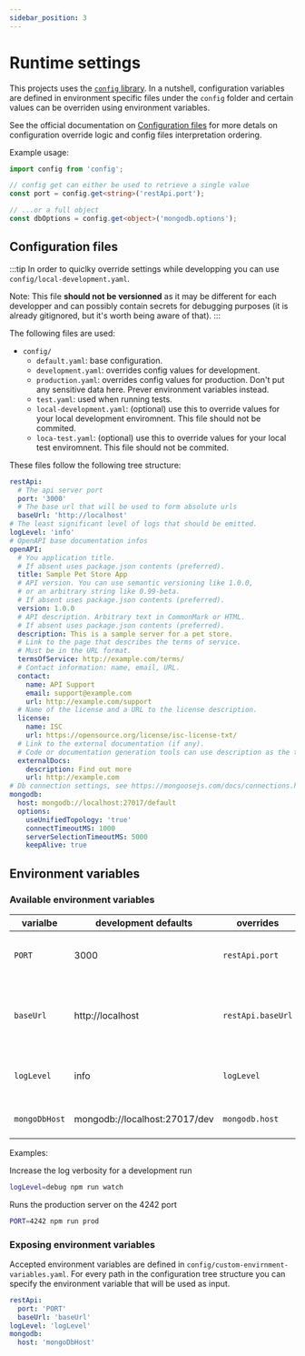 ```yaml
---
sidebar_position: 3
---
```


# Runtime settings

This projects uses the [`config` library](https://www.npmjs.com/package/config). In a nutshell, configuration variables are defined in environment specific files under the `config` folder and certain values can be overriden using environment variables.

See the official documentation on [Configuration files](https://github.com/node-config/node-config/wiki/Configuration-Files) for more detals on configuration override logic and config files interpretation ordering.

Example usage:

```ts title="somecode.ts"
import config from 'config';

// config get can either be used to retrieve a single value
const port = config.get<string>('restApi.port');

// ...or a full object
const dbOptions = config.get<object>('mongodb.options');
```

## Configuration files

:::tip
In order to quiclky override settings while developping you can use `config/local-development.yaml`. 

Note: This file **should not be versionned** as it may be different for each developper and can possibly contain secrets for debugging purposes (it is already gitignored, but it's worth being aware of that).
:::

The following files are used:

- `config/`
  - `default.yaml`: base configuration.
  - `development.yaml`: overrides config values for development.
  - `production.yaml`: overrides config values for production. Don't put any sensitive data here. Prever environment variables instead.
  - `test.yaml`: used when running tests.
  - `local-development.yaml`: (optional) use this to override values for your local development enviromnent. This file should not be commited.
  - `loca-test.yaml`: (optional) use this to override values for your local test enviromnent. This file should not be commited.

These files follow the following tree structure:

```yaml title="config/default.yaml"
restApi:
  # The api server port
  port: '3000'
  # The base url that will be used to form absolute urls
  baseUrl: 'http://localhost'
# The least significant level of logs that should be emitted.
logLevel: 'info'
# OpenAPI base documentation infos
openAPI:
  # You application title.
  # If absent uses package.json contents (preferred).
  title: Sample Pet Store App
  # API version. You can use semantic versioning like 1.0.0, 
  # or an arbitrary string like 0.99-beta.
  # If absent uses package.json contents (preferred).
  version: 1.0.0 
  # API description. Arbitrary text in CommonMark or HTML.
  # If absent uses package.json contents (preferred).
  description: This is a sample server for a pet store.
  # Link to the page that describes the terms of service.
  # Must be in the URL format.
  termsOfService: http://example.com/terms/
  # Contact information: name, email, URL.
  contact:
    name: API Support
    email: support@example.com
    url: http://example.com/support
  # Name of the license and a URL to the license description.
  license:
    name: ISC
    url: https://opensource.org/license/isc-license-txt/
  # Link to the external documentation (if any).
  # Code or documentation generation tools can use description as the text of the link. 
  externalDocs:
    description: Find out more
    url: http://example.com
# Db connection settings, see https://mongoosejs.com/docs/connections.html#options for more details.
mongodb:
  host: mongodb://localhost:27017/default
  options:
    useUnifiedTopology: 'true'
    connectTimeoutMS: 1000
    serverSelectionTimeoutMS: 5000
    keepAlive: true
```
## Environment variables

### Available environment variables

| varialbe | development defaults | overrides | description |
| --- | --- | --- | --- |
| `PORT` | 3000 | `restApi.port` | The port that the server will listen to. |
| `baseUrl` | http://localhost | `restApi.baseUrl` | Base url to be used when building absolute Urls` |
| `logLevel` | info | `logLevel` | Defines the [log level](https://github.com/winstonjs/winston#logging-levels) that will be emitted. |
| `mongoDbHost` | mongodb://localhost:27017/dev | `mongodb.host` | MongoDb connection string |

Examples:

Increase the log verbosity for a development run
```sh
logLevel=debug npm run watch
```

Runs the production server on the 4242 port
```sh
PORT=4242 npm run prod
```

### Exposing environment variables

Accepted environment variables are defined in `config/custom-envirnment-variables.yaml`. For every path in the configuration tree structure you can specify the environment variable that will be used as input.

```yaml  title="config/custom-envirnment-variables.yaml"
restApi:
  port: 'PORT'
  baseUrl: 'baseUrl'
logLevel: 'logLevel'
mongodb:
  host: 'mongoDbHost'
```